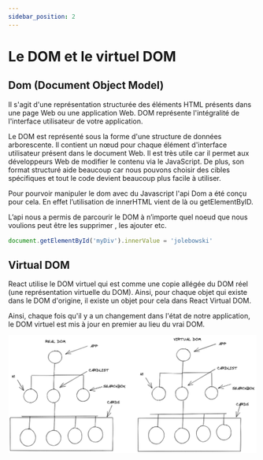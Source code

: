 ```yaml
---
sidebar_position: 2
---
```


# Le DOM et le virtuel DOM

## Dom (Document Object Model)

Il s'agit d'une représentation structurée des éléments HTML présents dans une page Web ou une application Web. DOM représente l'intégralité de l'interface utilisateur de votre application. 

Le DOM est représenté sous la forme d'une structure de données arborescente. Il contient un nœud pour chaque élément d'interface utilisateur présent dans le document Web. Il est très utile car il permet aux développeurs Web de modifier le contenu via le JavaScript. De plus, son format structuré aide beaucoup car nous pouvons choisir des cibles spécifiques et tout le code devient beaucoup plus facile à utiliser. 

Pour pourvoir manipuler le dom avec du Javascript l'api Dom a été conçu pour cela. 
En effet l’utilisation de innerHTML vient de là ou getElementByID.

L’api nous a permis de parcourir le DOM à n’importe quel noeud que nous voulions peut être les supprimer , les ajouter etc.

```javascript
document.getElementById('myDiv').innerValue = 'jolebowski'
```

## Virtual DOM

 React utilise le DOM virtuel qui est comme une copie allégée du DOM réel (une représentation virtuelle du DOM). Ainsi, pour chaque objet qui existe dans le DOM d'origine, il existe un objet pour cela dans React Virtual DOM. 

 Ainsi, chaque fois qu'il y a un changement dans l'état de notre application, le DOM virtuel est mis à jour en premier au lieu du vrai DOM.

 ![Virtual DOM and Real Dom](../../static/img/virtual-Dom-real-Dom.png)

